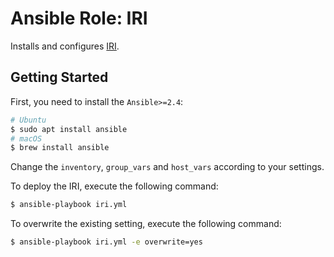 # Ansible Role: IRI

Installs and configures [IRI](https://github.com/iotaledger/iri).

## Getting Started

First, you need to install the `Ansible>=2.4`:

```bash
# Ubuntu
$ sudo apt install ansible
# macOS
$ brew install ansible
```

Change the `inventory`, `group_vars` and `host_vars` according to your settings.

To deploy the IRI, execute the following command:

```bash
$ ansible-playbook iri.yml
```

To overwrite the existing setting, execute the following command:

```bash
$ ansible-playbook iri.yml -e overwrite=yes
```
